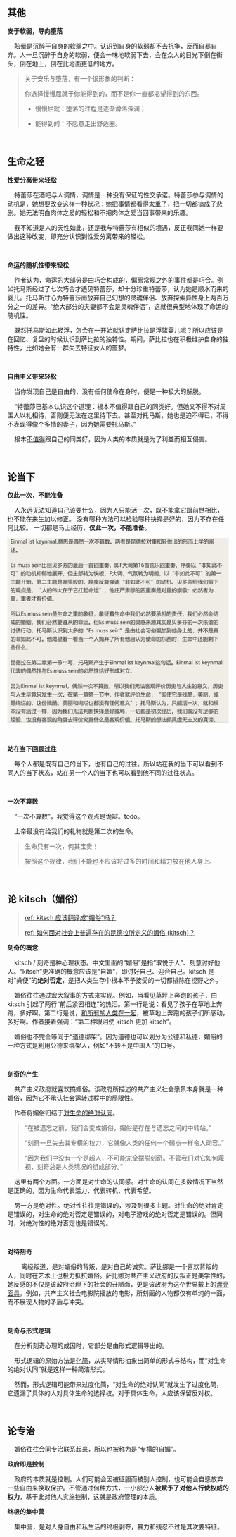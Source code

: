## 其他

**安于软弱，导向堕落**

    眩晕是沉醉于自身的软弱之中。认识到自身的软弱却不去抗争，反而自暴自弃。人一旦沉醉于自身的软弱，便会一味地软弱下去，会在众人的目光下倒在街头，倒在地上，倒在比地面更低的地方。

> 关于安乐与堕落，有一个很形象的判断：
> 
> 你选择慢慢屈就于你能得到的，而不是你一直都渴望得到的东西。
> 
> - 慢慢屈就：堕落的过程是逐渐滑落深渊；
> 
> - 能得到的：不愿意走出舒适圈。

    

## 生命之轻

**性爱分离带来轻松**

    特蕾莎在酒吧与人调情，调情是一种没有保证的性交承诺。特蕾莎参与调情的动机是，她想要改变这样一种状况：她把事情都看得<u>太重了</u>，把一切都搞成了悲剧。她无法明白肉体之爱的轻松和不把肉体之爱当回事带来的乐趣。

    我不知道是人的天性如此，还是我与特蕾莎有相似的境遇，反正我同她一样要做出这种改变，即充分认识到性爱分离带来的轻松。

    

**命运的随机性带来轻松**

    作者认为，命运的大部分是由巧合构成的，偏离常规之外的事件都是巧合。例如托马斯经过了七次巧合才遇见特蕾莎，却十分珍重特蕾莎，认为她是顺水而来的婴儿。托马斯甘心为特蕾莎而放弃自己幻想的灵魂伴侣、放弃探索异性身上两百万分之一的差异。“绝大部分的夫妻都不会是灵魂伴侣”，这就很典型地体现了命运的随机性。

    既然托马斯如此轻浮，怎会在一开始就认定萨比拉是浮篮婴儿呢？所以应该是在回忆、复盘的时候认识到萨比拉的独特性。期间，萨比拉也在积极维护自身的独特性，比如她会有一群失去特征女人的噩梦。

    

**自由主义带来轻松**

    当你发现自己是自由的，没有任何使命在身时，便是一种极大的解脱。

    “特蕾莎已基本认识这个道理：根本不值得跟自己的同类好。但她又不得不对周围人以礼相待，否则便无法在这里待下去。甚至对托马斯，她也是迫不得已，不得不表现得像个多情的妻子，因为她需要托马斯。”

    根本<u>不值得</u>跟自己的同类好，因为人类的本质就是为了利益而相互侵害。

    

## 论当下

**仅此一次，不能准备**

    人永远无法知道自己该要什么，因为人只能活一次，既不能拿它跟前世相比，也不能在来生加以修正。 没有哪种方法可以检验哪种抉择是好的，因为不存在任何比较。 一切都是马上经历，**仅此一次，不能准备**。

![](./asset/img/偶然一次不算数.png)

    

**站在当下回顾过往**

    每个人都是既有自己的当下，也有自己的过往。所以站在我的当下可以看到不同人的当下状态，站在另一个人的当下也可以看到他不同的过往状态。

    

**一次不算数**

    “一次不算数”，我觉得这个观点是诡辩。todo。

    上帝最没有给我们的礼物就是第二次的生命。

> 生命只有一次，何其宝贵！
> 
> 按照这个规律，我们不能也不应该将过多的时间和精力放在他人身上。

    

## 论 kitsch（媚俗）

> [ref: kitsch 应该翻译成“媚俗”吗？](https://www.zhihu.com/question/28315243/answer/2450541976)
> 
> [ref: 如何面对社会上普遍存在的昆德拉所定义的媚俗 (kitsch)？](https://www.zhihu.com/question/24011630/answer/26424748)

**刻奇的概念**

    kitsch / 刻奇是种心理状态。中文里面的“媚俗”是指“取悦于人”、刻意讨好他人。“kitsch”更准确的概念应该是“自媚”，即讨好自己、迎合自己。kitsch 是对“粪便”的**绝对否定**，是把人类生存中根本不予接受的一切都排除在视野之外。

    媚俗往往通过宏大叙事的方式来实现。例如，当看见草坪上奔跑的孩子，由 kitsch 引起了两行“前后紧密相连”的热泪。第一行是说：看见了孩子在草地上奔跑，多好啊。第二行是说，<u>和所有的人类在一起</u>，被草地上奔跑的孩子们所感动，多好啊。作者接着强调：“第二种眼泪使 kitsch 更加 kitsch”。

    媚俗也不完全等同于“道德绑架”。因为道德也可以划分为公德和私德，媚俗的一种方式是利用公德来绑架人，例如“不转不是中国人”的口号。

    

**刻奇的产生**

    共产主义政府就喜欢搞媚俗。该政府所描述的共产主义社会愿景本身就是一种媚俗，因为它不承认社会运转过程中的局限性。

    作者将媚俗归结于<u>对生命的绝对认同</u>。

> “在被遗忘之前，我们会变成媚俗，媚俗是存在与遗忘之间的中转站。”    
> 
> “刻奇一旦失去其专横的权力，它就像人类的任何一个弱点一样令人动容。”
> 
> “因为我们中没有一个是超人，不可能完全摆脱刻奇。不管我们对它如何蔑视，刻奇总是人类境况的组成部分。”

    这里有两个方面。一方面是对生命的认同感。对生命的认同在多数情况下当然是正确的，因为生命代表活力、代表转机、代表希望。

    另一方是绝对性。绝对性往往是错误的，涉及到很多主题。对生命的绝对肯定是错误的，对生命的绝对否定是错误的，对电子游戏的绝对否定是错误的。但同时，对绝对性的绝对否定也是错误的。

    

**对待刻奇**

        离经叛道，是对媚俗的背叛，是对自己的诚实。萨比娜是一个喜欢背叛的人，同时在艺术上也极力抵抗媚俗。萨比娜对共产主义政府的反叛正是美学性的，她反感的不仅是该政府治理下的社会的丑陋面，更是该政府为这个世界戴上的<u>漂亮面具</u>。例如，共产主义社会电影院播放的电影，所刻画的人物都仅有单纯的一面，而不展现人物的矛盾与冲突。

    

**刻奇与形式逻辑**

    在分析刻奇心理的成因时，它部分是由形式逻辑导出的。

    形式逻辑的原始方法是<u>化简</u>，从实际情形抽象出简单的形式与结构，而“对生命的绝对认同”就是这样一种简洁形式。

    然而，形式逻辑可能带来过度化简，“对生命的绝对认同”就发生了过度化简，它遗漏了具体的人对具体生命的选择权。对于具体生命，人应该保留反对权。

    

## 论专治

    媚俗往往会同专治联系起来，所以也被称为是“专横的自媚”。

**政府即是控制**

    政府的本质就是控制。人们可能会因被征服而被别人控制，也可能会自愿放弃一些自由来换取保护。不管通过何种方式，一小部分人**被赋予了对他人行使权威的权力**，基于此对他人实施控制，这就是政府管理的本质。

**终极的集中营**

    集中营，是对人身自由和私生活的终极剥夺，暴力和残忍不过是其次要特征。
